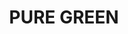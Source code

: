 ---
layout: product
title: "PURE GREEN"
price: "300" 
desc: "Akrilna boja 17mL - Metalik"
img_path: "/assets/img/AMMOF528.webp"
brand: "AMMO"
available: false
special_offer: false
new: false
soon: false
cat: "020000"
subcat: "020100"
subsubcat: "020101"
sifra: "AMMOF528"
popular: false
---